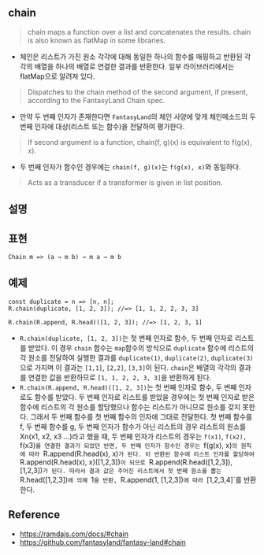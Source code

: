 ## chain
> chain maps a function over a list and concatenates the results. chain is also known as flatMap in some libraries.
- 체인은 리스트가 가진 원소 각각에 대해 동일한 하나의 함수를 매핑하고 반환된 각각의 배열을 하나의 배열로 연결한 결과를 반환한다. 일부 라이브러리에서는 flatMap으로 알려져 있다.
> Dispatches to the chain method of the second argument, if present, according to the FantasyLand Chain spec.
- 만약 두 번째 인자가 존재한다면 `FantasyLand`의 체인 사양에 맞게 체인메소드의 두 번째 인자에 대상(리스트 또는 함수)을 전달하여 평가한다.
> If second argument is a function, chain(f, g)(x) is equivalent to f(g(x), x).
- 두 번째 인자가 함수인 경우에는 `chain(f, g)(x)`는 `f(g(x), x)`와 동일하다.
> Acts as a transducer if a transformer is given in list position.

## 설명 

## 표현
```
Chain m => (a → m b) → m a → m b
```

## 예제
```
const duplicate = n => [n, n];
R.chain(duplicate, [1, 2, 3]); //=> [1, 1, 2, 2, 3, 3]

R.chain(R.append, R.head)([1, 2, 3]); //=> [1, 2, 3, 1]
```
- `R.chain(duplicate, [1, 2, 3])`는 첫 번째 인자로 함수, 두 번째 인자로 리스트를 받았다. 이 경우 `chain` 함수는 `map`함수의 방식으로 `duplicate` 함수에 리스트의 각 원소를 전달하여 실행한 결과를 `duplicate(1)`, `duplicate(2)`, `duplicate(3)`으로 가지며 이 결과는 `[1,1]`, `[2,2]`, `[3,3]`이 된다. `chain`은 배열의 각각의 결과를 연결한 값을 반환하므로 `[1, 1, 2, 2, 3, 3]`을 반환하게 된다.
- `R.chain(R.append, R.head)([1, 2, 3])`는 첫 번째 인자로 함수, 두 번째 인자로도 함수를 받았다. 두 번째 인자로 리스트를 받았을 경우에는 첫 번째 인자로 받은 함수에 리스트의 각 원소를 할당했으나 함수는 리스트가 아니므로 원소를 갖지 못한다. 그래서 두 번째 함수를 첫 번째 함수의 인자에 그대로 전달한다. 첫 번째 함수를 f, 두 번째 함수를 g, 두 번째 인자가 함수가 아닌 리스트의 경우 리스트의 원소를 Xn(x1, x2, x3 ...)라고 했을 때, 두 번째 인자가 리스트의 경우는 `f(x1)`, `f(x2), `f(x3)`를 연결한 결과가 되었던 반면, 두 번째 인자가 함수인 경우는 `f(g(x), x)`의 원칙에 따라 `R.append(R.head(x), x)`가 된다. 이 반환된 함수에 리스트 인자를 할당하여 `R.append(R.head(x), x)([1,2,3])`이 되므로 `R.append(R.head([1,2,3]), [1,2,3])`가 된다. 따라서 결과 값은 주어진 리스트에서 첫 번째 원소를 뽑는 `R.head([1,2,3])`에 의해 `1`을 반환, `R.append(1, [1,2,3])`에 따라 `[1,2,3,4]`를 반환한다.

## Reference
- https://ramdajs.com/docs/#chain
- https://github.com/fantasyland/fantasy-land#chain

